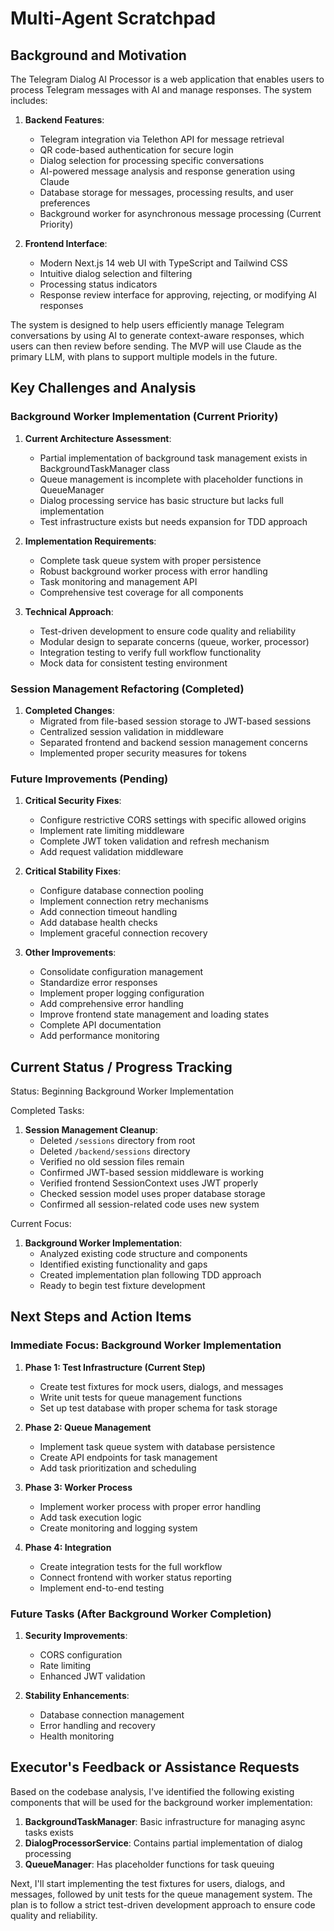 # Multi-Agent Scratchpad

## Background and Motivation

The Telegram Dialog AI Processor is a web application that enables users to process Telegram messages with AI and manage responses. The system includes:

1. **Backend Features**:
   - Telegram integration via Telethon API for message retrieval
   - QR code-based authentication for secure login
   - Dialog selection for processing specific conversations
   - AI-powered message analysis and response generation using Claude
   - Database storage for messages, processing results, and user preferences
   - Background worker for asynchronous message processing (Current Priority)

2. **Frontend Interface**:
   - Modern Next.js 14 web UI with TypeScript and Tailwind CSS
   - Intuitive dialog selection and filtering
   - Processing status indicators
   - Response review interface for approving, rejecting, or modifying AI responses

The system is designed to help users efficiently manage Telegram conversations by using AI to generate context-aware responses, which users can then review before sending. The MVP will use Claude as the primary LLM, with plans to support multiple models in the future.

## Key Challenges and Analysis

### Background Worker Implementation (Current Priority)

1. **Current Architecture Assessment**:
   - Partial implementation of background task management exists in BackgroundTaskManager class
   - Queue management is incomplete with placeholder functions in QueueManager
   - Dialog processing service has basic structure but lacks full implementation
   - Test infrastructure exists but needs expansion for TDD approach

2. **Implementation Requirements**:
   - Complete task queue system with proper persistence
   - Robust background worker process with error handling
   - Task monitoring and management API
   - Comprehensive test coverage for all components

3. **Technical Approach**:
   - Test-driven development to ensure code quality and reliability
   - Modular design to separate concerns (queue, worker, processor)
   - Integration testing to verify full workflow functionality
   - Mock data for consistent testing environment

### Session Management Refactoring (Completed)

1. **Completed Changes**:
   - Migrated from file-based session storage to JWT-based sessions
   - Centralized session validation in middleware
   - Separated frontend and backend session management concerns
   - Implemented proper security measures for tokens

### Future Improvements (Pending)

1. **Critical Security Fixes**:
   - Configure restrictive CORS settings with specific allowed origins
   - Implement rate limiting middleware
   - Complete JWT token validation and refresh mechanism
   - Add request validation middleware

2. **Critical Stability Fixes**:
   - Configure database connection pooling
   - Implement connection retry mechanisms
   - Add connection timeout handling
   - Add database health checks
   - Implement graceful connection recovery

3. **Other Improvements**:
   - Consolidate configuration management
   - Standardize error responses
   - Implement proper logging configuration
   - Add comprehensive error handling
   - Improve frontend state management and loading states
   - Complete API documentation
   - Add performance monitoring

## Current Status / Progress Tracking

Status: Beginning Background Worker Implementation

Completed Tasks:
1. **Session Management Cleanup**:
   - Deleted `/sessions` directory from root
   - Deleted `/backend/sessions` directory
   - Verified no old session files remain
   - Confirmed JWT-based session middleware is working
   - Verified frontend SessionContext uses JWT properly
   - Checked session model uses proper database storage
   - Confirmed all session-related code uses new system

Current Focus:
1. **Background Worker Implementation**:
   - Analyzed existing code structure and components
   - Identified existing functionality and gaps
   - Created implementation plan following TDD approach
   - Ready to begin test fixture development

## Next Steps and Action Items

### Immediate Focus: Background Worker Implementation

1. **Phase 1: Test Infrastructure (Current Step)**
   - Create test fixtures for mock users, dialogs, and messages
   - Write unit tests for queue management functions
   - Set up test database with proper schema for task storage

2. **Phase 2: Queue Management**
   - Implement task queue system with database persistence
   - Create API endpoints for task management
   - Add task prioritization and scheduling

3. **Phase 3: Worker Process**
   - Implement worker process with proper error handling
   - Add task execution logic
   - Create monitoring and logging system

4. **Phase 4: Integration**
   - Create integration tests for the full workflow
   - Connect frontend with worker status reporting
   - Implement end-to-end testing

### Future Tasks (After Background Worker Completion)

1. **Security Improvements**:
   - CORS configuration
   - Rate limiting
   - Enhanced JWT validation

2. **Stability Enhancements**:
   - Database connection management
   - Error handling and recovery
   - Health monitoring

## Executor's Feedback or Assistance Requests

Based on the codebase analysis, I've identified the following existing components that will be used for the background worker implementation:

1. **BackgroundTaskManager**: Basic infrastructure for managing async tasks exists
2. **DialogProcessorService**: Contains partial implementation of dialog processing
3. **QueueManager**: Has placeholder functions for task queuing

Next, I'll start implementing the test fixtures for users, dialogs, and messages, followed by unit tests for the queue management system. The plan is to follow a strict test-driven development approach to ensure code quality and reliability. 
